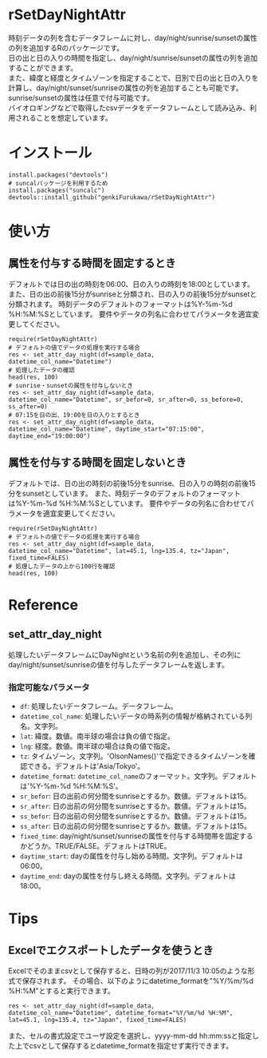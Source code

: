 # rSetDayNightAttr
時刻データの列を含むデータフレームに対し、day/night/sunrise/sunsetの属性の列を追加するRのパッケージです。  
日の出と日の入りの時間を指定し、day/night/sunrise/sunsetの属性の列を追加することができます。  
また、緯度と経度とタイムゾーンを指定することで、日別で日の出と日の入りを計算し、day/night/sunset/sunriseの属性の列を追加することも可能です。  
sunrise/sunsetの属性は任意で付与可能です。  
バイオロギングなどで取得したcsvデータをデータフレームとして読み込み、利用されることを想定しています。

# インストール

```` 
install.packages("devtools")
# suncalパッケージを利用するため
install.packages("suncalc")
devtools::install_github("genkiFurukawa/rSetDayNightAttr")
````

# 使い方

## 属性を付与する時間を固定するとき
デフォルトでは日の出の時刻を06:00、日の入りの時刻を18:00としています。また、日の出の前後15分がsunriseと分類され、日の入りの前後15分がsunsetと分類されます。
時刻データのデフォルトのフォーマットは%Y-%m-%d %H:%M:%Sとしています。
要件やデータの列名に合わせてパラメータを適宜変更してください。
````
require(rSetDayNightAttr)
# デフォルトの値でデータの処理を実行する場合
res <- set_attr_day_night(df=sample_data, datetime_col_name="Datetime")
# 処理したデータの確認
head(res, 100)
# sunrise・sunsetの属性を付与しないとき
res <- set_attr_day_night(df=sample_data, datetime_col_name="Datetime", sr_befor=0, sr_after=0, ss_before=0, ss_after=0)
# 07:15を日の出、19:00を日の入りとするとき
res <- set_attr_day_night(df=sample_data, datetime_col_name="Datetime", daytime_start="07:15:00", daytime_end="19:00:00")
````

## 属性を付与する時間を固定しないとき
デフォルトでは、日の出の時刻の前後15分をsunrise、日の入りの時刻の前後15分をsunsetとしています。
また、時刻データのデフォルトのフォーマットは%Y-%m-%d %H:%M:%Sとしています。
要件やデータの列名に合わせてパラメータを適宜変更してください。
````
require(rSetDayNightAttr)
# デフォルトの値でデータの処理を実行する場合
res <- set_attr_day_night(df=sample_data, datetime_col_name="Datetime", lat=45.1, lng=135.4, tz="Japan", fixed_time=FALES)
# 処理したデータの上から100行を確認
head(res, 100)
````

# Reference

## set_attr_day_night
処理したいデータフレームにDayNightという名前の列を追加し、その列にday/night/sunset/sunriseの値を付与したデータフレームを返します。
### 指定可能なパラメータ
 * `df`: 処理したいデータフレーム。データフレーム。
 * `datetime_col_name`: 処理したいデータの時系列の情報が格納されている列名。文字列。
 * `lat`: 緯度。数値。南半球の場合は負の値で指定。
 * `lng`: 経度。数値。南半球の場合は負の値で指定。
 * `tz`: タイムゾーン。文字列。'OlsonNames()'で指定できるタイムゾーンを確認できる。デフォルトは'Asia/Tokyo'。
 * `datetime_format`: `datetime_col_name`のフォーマット。文字列。デフォルトは'%Y-%m-%d %H:%M:%S'。
 * `sr_befor`: 日の出前の何分間をsunriseとするか。数値。デフォルトは15。
 * `sr_after`: 日の出前の何分間をsunriseとするか。数値。デフォルトは15。
 * `ss_befor`: 日の出前の何分間をsunriseとするか。数値。デフォルトは15。
 * `ss_after`: 日の出前の何分間をsunriseとするか。数値。デフォルトは15。
 * `fixed_time`: day/night/sunset/sunriseの属性を付与する時間帯を固定するかどうか。TRUE/FALSE。デフォルトはTRUE。
 * `daytime_start`: dayの属性を付与し始める時間。文字列。デフォルトは06:00。
 * `daytime_end`: dayの属性を付与し終える時間。文字列。デフォルトは18:00。
 
# Tips

## Excelでエクスポートしたデータを使うとき
Excelでそのままcsvとして保存すると、日時の列が2017/11/3 10:05のような形式で保存されます。
その場合、以下のようにdatetime_formatを"%Y/%m/%d %H:%M"とすると実行できます。
````
res <- set_attr_day_night(df=sample_data, datetime_col_name="Datetime", datetime_format="%Y/%m/%d %H:%M", lat=45.1, lng=135.4, tz="Japan", fixed_time=FALES)
````
また、セルの書式設定でユーザ設定を選択し、yyyy-mm-dd hh:mm:ssと指定した上でcsvとして保存するとdatetime_formatを指定せず実行できます。

